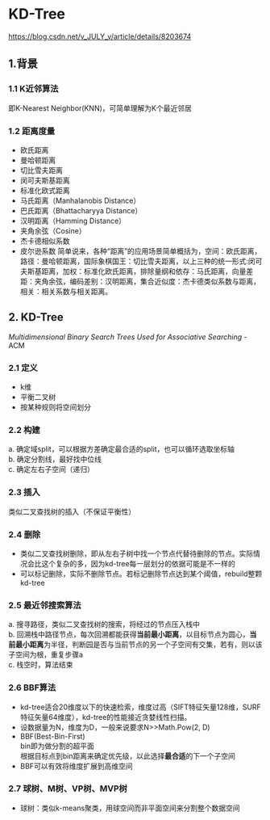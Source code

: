 # KD-Tree
https://blog.csdn.net/v_JULY_v/article/details/8203674
## 1.背景
### 1.1 K近邻算法
即K-Nearest Neighbor(KNN)，可简单理解为K个最近邻居  
### 1.2 距离度量
- 欧氏距离
- 曼哈顿距离
- 切比雪夫距离
- 闵可夫斯基距离
- 标准化欧式距离
- 马氏距离（Manhalanobis Distance）
- 巴氏距离（Bhattacharyya Distance）
- 汉明距离（Hamming Distance）
- 夹角余弦（Cosine）
- 杰卡德相似系数
- 皮尔逊系数 
简单说来，各种“距离”的应用场景简单概括为，空间：欧氏距离，路径：曼哈顿距离，国际象棋国王：切比雪夫距离，以上三种的统一形式:闵可夫斯基距离，加权：标准化欧氏距离，排除量纲和依存：马氏距离，向量差距：夹角余弦，编码差别：汉明距离，集合近似度：杰卡德类似系数与距离，相关：相关系数与相关距离。

## 2. KD-Tree
*Multidimensional Binary Search Trees Used for Associative Searching* -ACM
### 2.1 定义
- k维
- 平衡二叉树
- 按某种规则将空间划分 
### 2.2 构建
a. 确定域split，可以根据方差确定最合适的split，也可以循环选取坐标轴  
b. 确定分割线，最好找中位线  
c. 确定左右子空间（递归）  
### 2.3 插入
类似二叉查找树的插入（不保证平衡性）
### 2.4 删除
- 类似二叉查找树删除，即从左右子树中找一个节点代替待删除的节点。实际情况会比这个复杂的多，因为kd-tree每一层划分的依据可能是不一样的  
- 可以标记删除，实际不删除节点。若标记删除节点达到某个阈值，rebuild整颗kd-tree  

### 2.5 最近邻搜索算法  
a. 搜寻路径，类似二叉查找树的搜索，将经过的节点压入栈中  
b. 回溯栈中路径节点，每次回溯都能获得**当前最小距离**，以目标节点为圆心，**当前最小距离**为半径，判断园是否与当前节点的另一个子空间有交集，若有，则以该子空间为根，重复步骤a  
c. 栈空时，算法结束  

### 2.6 BBF算法  
- kd-tree适合20维度以下的快速检索，维度过高（SIFT特征矢量128维，SURF特征矢量64维度），kd-tree的性能接近贪婪线性扫描。
- 设数据量为N，维度为D，一般来说要求N>>Math.Pow(2, D)  
- BBF(Best-Bin-First)  
    bin即为做分割的超平面  
    根据目标点到bin距离来确定优先级，以此选择**最合适**的下一个子空间
- BBF可以有效将维度扩展到高维空间  
### 2.7 球树、M树、VP树、MVP树
- 球树：类似k-means聚类，用球空间而非平面空间来分割整个数据空间  

